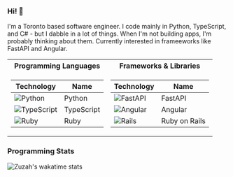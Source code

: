 ### Hi! :vulcan_salute:

I'm a Toronto based software engineer. I code mainly in Python, TypeScript, and C# - but I dabble in a lot of things.
When I'm not building apps, I'm probably thinking about them. Currently interested in frameeworks like FastAPI and Angular.

<table>
<tr>
<th>Programming Languages </th>
	<th>Frameworks & Libraries</th></tr>
	
<tr>
<td>

| Technology                                                                                                                                      | Name           |
|------------------------------------------------------------------------------------------------------------------------------------------------|--------------- |
| <img alt="Python" src="https://img.shields.io/badge/python%20-%2314354C.svg?&style=for-the-badge&logo=python&logoColor=white"/>                |  Python        |
| <img alt="TypeScript" src="https://img.shields.io/badge/typescript%20-%23007ACC.svg?&style=for-the-badge&logo=typescript&logoColor=white"/>    |  TypeScript    |
| <img alt="Ruby" src="https://img.shields.io/badge/ruby-%23CC342D.svg?style=for-the-badge&logo=ruby&logoColor=white"/>                          |  Ruby          |

</td>
<td>

| Technology                                                                                                                                           | Name             |
|------------------------------------------------------------------------------------------------------------------------------------------------------|------------------|
| <img alt="FastAPI" src="https://img.shields.io/badge/FastAPI-005571?style=for-the-badge&logo=fastapi&logoColor=white"/>                              |  FastAPI         |
| <img alt="Angular" src="https://img.shields.io/badge/angular%20-%23DD0031.svg?&style=for-the-badge&logo=angular&logoColor=white"/>                   |  Angular         |
| <img alt="Rails" src="https://img.shields.io/badge/rails-%23CC0000.svg?style=for-the-badge&logo=ruby-on-rails&logoColor=white"/>                     |  Ruby on Rails   |


</td>
</tr> 
</table>


### Programming Stats
<!-- ![MT Hasni's GitHub stats](https://github-readme-stats.vercel.app/api?username=zuzah&show_icons=true&theme=tokyonight) -->

![Zuzah's wakatime stats](https://github-readme-stats.vercel.app/api/wakatime?username=Zuzah&layout=compact&theme=tokyonight&v=2)
